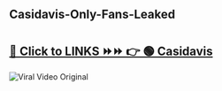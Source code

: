 
 ## Casidavis-Only-Fans-Leaked

# <h2><a href="https://clipsfans.com/Casidavis&ref=git">🔗 Click to LINKS ⏩⏩ 👉 🟢 Casidavis </a></h2>

<a href="https://clipsfans.com/Casidavis&ref=git" rel="nofollow" data-target="animated-image.originalLink"><img src="https://i.ibb.co.com/xMMVF88/686577567.gif" alt="Viral Video Original" style="max-width: 100%; display: inline-block;" data-target="animated-image.originalImage"></a>
